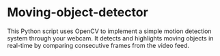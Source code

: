 # Moving-object-detector
This Python script uses OpenCV to implement a simple motion detection system through your webcam. It detects and highlights moving objects in real-time by comparing consecutive frames from the video feed.

